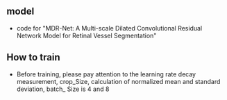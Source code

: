 ## model

* code for "MDR-Net: A Multi-scale Dilated Convolutional Residual Network Model for Retinal Vessel Segmentation"

## How to train

* Before training, please pay attention to the learning rate decay measurement, crop_Size, calculation of normalized
  mean and standard deviation, batch_ Size is 4 and 8

